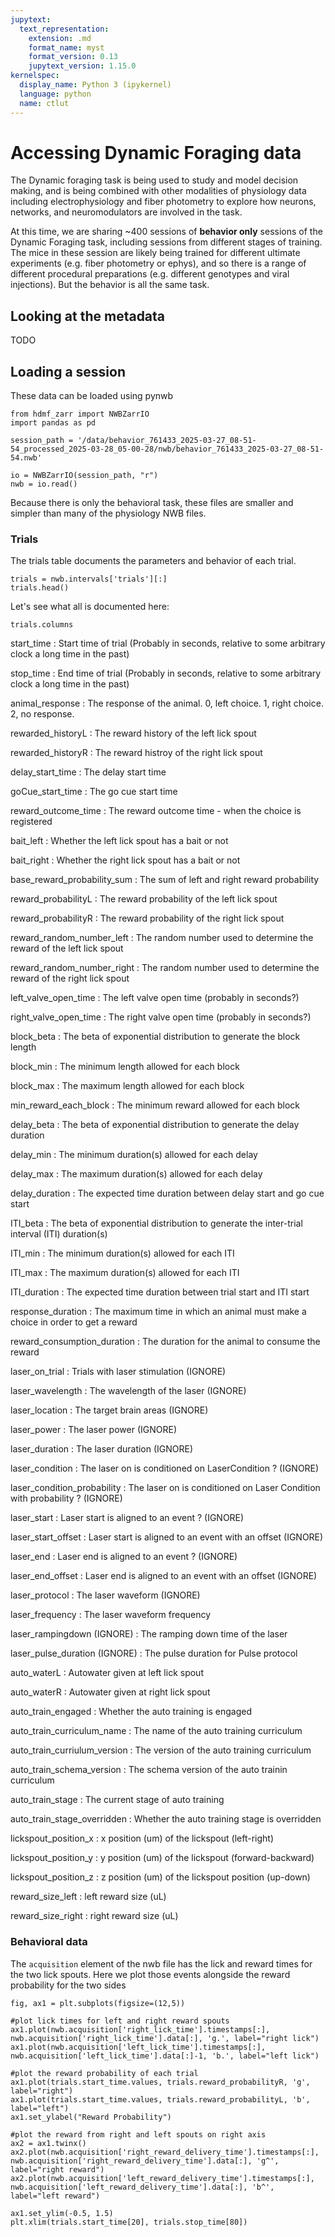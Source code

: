 ```yaml
---
jupytext:
  text_representation:
    extension: .md
    format_name: myst
    format_version: 0.13
    jupytext_version: 1.15.0
kernelspec:
  display_name: Python 3 (ipykernel)
  language: python
  name: ctlut
---
```


# Accessing Dynamic Foraging data

The Dynamic foraging task is being used to study and model decision making, and is being combined with other modalities of physiology data including electrophysiology and fiber photometry to explore how neurons, networks, and neuromodulators are involved in the task.

At this time, we are sharing ~400 sessions of **behavior only** sessions of the Dynamic Foraging task, including sessions from different stages of training. The mice in these session are likely being trained for different ultimate experiments (e.g. fiber photometry or ephys), and so there is a range of different procedural preparations (e.g. different genotypes and viral injections). But the behavior is all the same task.

## Looking at the metadata
TODO

## Loading a session

These data can be loaded using pynwb

```{code-cell} ipython3
from hdmf_zarr import NWBZarrIO
import pandas as pd
```

```{code-cell} ipython3
session_path = '/data/behavior_761433_2025-03-27_08-51-54_processed_2025-03-28_05-00-28/nwb/behavior_761433_2025-03-27_08-51-54.nwb'

io = NWBZarrIO(session_path, "r")
nwb = io.read()
```

Because there is only the behavioral task, these files are smaller and simpler than many of the physiology NWB files. 

### Trials

The trials table documents the parameters and behavior of each trial. 

```{code-cell} ipython3
trials = nwb.intervals['trials'][:]
trials.head()
```

Let's see what all is documented here:

```{code-cell} ipython3
trials.columns
```

start_time
: Start time of trial (Probably in seconds, relative to some arbitrary clock a long time in the past)

stop_time
: End time of trial (Probably in seconds, relative to some arbitrary clock a long time in the past)

animal_response
: The response of the animal. 0, left choice. 1, right choice. 2, no response.

rewarded_historyL
: The reward history of the left lick spout

rewarded_historyR
: The reward histroy of the right lick spout

delay_start_time
: The delay start time

goCue_start_time
: The go cue start time

reward_outcome_time
: The reward outcome time - when the choice is registered

bait_left
: Whether the left lick spout has a bait or not

bait_right
: Whether the right lick spout has a bait or not

base_reward_probability_sum
: The sum of left and right reward probability

reward_probabilityL
: The reward probability of the left lick spout

reward_probabilityR
: The reward probability of the right lick spout

reward_random_number_left
: The random number used to determine the reward of the left lick spout

reward_random_number_right
: The random number used to determine the reward of the right lick spout

left_valve_open_time
: The left valve open time (probably in seconds?)

right_valve_open_time
: The right valve open time (probably in seconds?)

block_beta
: The beta of exponential distribution to generate the block length 

block_min
: The minimum length allowed for each block

block_max
: The maximum length allowed for each block

min_reward_each_block
: The minimum reward allowed for each block

delay_beta
: The beta of exponential distribution to generate the delay duration

delay_min
: The minimum duration(s) allowed for each delay

delay_max
: The maximum duration(s) allowed for each delay

delay_duration
: The expected time duration between delay start and go cue start

ITI_beta
: The beta of exponential distribution to generate the inter-trial interval (ITI) duration(s)

ITI_min
: The minimum duration(s) allowed for each ITI

ITI_max
: The maximum duration(s) allowed for each ITI

ITI_duration
: The expected time duration between trial start and ITI start

response_duration
: The maximum time in which an animal must make a choice in order to get a reward

reward_consumption_duration
: The duration for the animal to consume the reward

laser_on_trial
: Trials with laser stimulation (IGNORE)

laser_wavelength
: The wavelength of the laser (IGNORE)

laser_location
: The target brain areas (IGNORE)

laser_power
: The laser power (IGNORE)

laser_duration
: The laser duration (IGNORE)

laser_condition
: The laser on is conditioned on LaserCondition ? (IGNORE)

laser_condition_probability
: The laser on is conditioned on Laser Condition with probability ? (IGNORE)

laser_start
: Laser start is aligned to an event ? (IGNORE)

laser_start_offset
: Laser start is aligned to an event with an offset (IGNORE)

laser_end
: Laser end is aligned to an event ? (IGNORE)

laser_end_offset
: Laser end is aligned to an event with an offset (IGNORE)

laser_protocol
: The laser waveform (IGNORE)

laser_frequency
: The laser waveform frequency

laser_rampingdown (IGNORE)
: The ramping down time of the laser

laser_pulse_duration (IGNORE)
: The pulse duration for Pulse protocol

auto_waterL
: Autowater given at left lick spout

auto_waterR
: Autowater given at right lick spout

auto_train_engaged
: Whether the auto training is engaged

auto_train_curriculum_name
: The name of the auto training curriculum

auto_train_curriulum_version
: The version of the auto training curriculum

auto_train_schema_version
: The schema version of the auto trainin curriculum

auto_train_stage
: The current stage of auto training

auto_train_stage_overridden
: Whether the auto training stage is overridden

lickspout_position_x
: x position (um) of the lickspout (left-right)

lickspout_position_y
: y position (um) of the lickspout (forward-backward)

lickspout_position_z
: z position (um) of the lickspout position (up-down)

reward_size_left
: left reward size (uL)

reward_size_right
: right reward size (uL)

### Behavioral data

The `acquisition` element of the nwb file has the lick and reward times for the two lick spouts. Here we plot those events alongside the reward probability for the two sides

```{code-cell} ipython3
fig, ax1 = plt.subplots(figsize=(12,5))

#plot lick times for left and right reward spouts
ax1.plot(nwb.acquisition['right_lick_time'].timestamps[:], nwb.acquisition['right_lick_time'].data[:], 'g.', label="right lick")
ax1.plot(nwb.acquisition['left_lick_time'].timestamps[:], nwb.acquisition['left_lick_time'].data[:]-1, 'b.', label="left lick")

#plot the reward probability of each trial
ax1.plot(trials.start_time.values, trials.reward_probabilityR, 'g', label="right")
ax1.plot(trials.start_time.values, trials.reward_probabilityL, 'b', label="left")
ax1.set_ylabel("Reward Probability")

#plot the reward from right and left spouts on right axis
ax2 = ax1.twinx()
ax2.plot(nwb.acquisition['right_reward_delivery_time'].timestamps[:], nwb.acquisition['right_reward_delivery_time'].data[:], 'g^', label="right reward")
ax2.plot(nwb.acquisition['left_reward_delivery_time'].timestamps[:], nwb.acquisition['left_reward_delivery_time'].data[:], 'b^', label="left reward")

ax1.set_ylim(-0.5, 1.5)
plt.xlim(trials.start_time[20], trials.stop_time[80])
```

